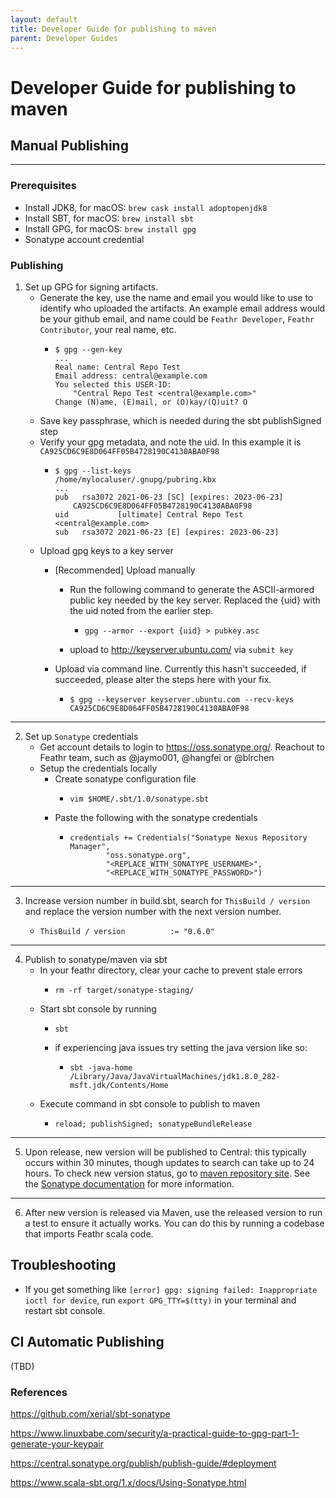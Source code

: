 ```yaml
---
layout: default
title: Developer Guide for publishing to maven
parent: Developer Guides
---
```


# Developer Guide for publishing to maven

## Manual Publishing
---

### Prerequisites
- Install JDK8, for macOS: `brew cask install adoptopenjdk8`
- Install SBT, for macOS: `brew install sbt`
- Install GPG, for macOS: `brew install gpg`
- Sonatype account credential

### Publishing
1. Set up GPG for signing artifacts.
    * Generate the key, use the name and email you would like to use to identify who uploaded the artifacts. An example email address would be your github email, and name could be `Feathr Developer`, `Feathr Contributor`, your real name, etc.
        *   ```
            $ gpg --gen-key
            ...
            Real name: Central Repo Test
            Email address: central@example.com
            You selected this USER-ID:
                "Central Repo Test <central@example.com>"
            Change (N)ame, (E)mail, or (O)kay/(Q)uit? O
            ```
     * Save key passphrase, which is needed during the sbt publishSigned step
     * Verify your gpg metadata, and note the uid. In this example it is `CA925CD6C9E8D064FF05B4728190C4130ABA0F98`
        *   ```
            $ gpg --list-keys
            /home/mylocaluser/.gnupg/pubring.kbx
            ...
            pub   rsa3072 2021-06-23 [SC] [expires: 2023-06-23]
                CA925CD6C9E8D064FF05B4728190C4130ABA0F98
            uid           [ultimate] Central Repo Test <central@example.com>
            sub   rsa3072 2021-06-23 [E] [expires: 2023-06-23]
            ```
    * Upload gpg keys to a key server
        * [Recommended] Upload manually
            * Run the following command to generate the ASCII-armored public key needed by the key server. Replaced the {uid} with the uid noted from the earlier step.
                *   ```
                    gpg --armor --export {uid} > pubkey.asc
                    ```
            * upload to http://keyserver.ubuntu.com/ via `submit key`

        * Upload via command line. Currently this hasn't succeeded, if succeeded, please alter the steps here with your fix.
            *   ```
                $ gpg --keyserver keyserver.ubuntu.com --recv-keys CA925CD6C9E8D064FF05B4728190C4130ABA0F98
                ```
---

2.  Set up `Sonatype` credentials    
    * Get account details to login to https://oss.sonatype.org/. Reachout to Feathr team, such as @jaymo001, @hangfei or @blrchen
    * Setup the credentials locally
        * Create sonatype configuration file
            *   ```
                vim $HOME/.sbt/1.0/sonatype.sbt
                ```
        * Paste the following with the sonatype credentials
            *   ```
                credentials += Credentials("Sonatype Nexus Repository Manager",
                        "oss.sonatype.org",
                        "<REPLACE_WITH_SONATYPE_USERNAME>",
                        "<REPLACE_WITH_SONATYPE_PASSWORD>")
                ```
---
3. Increase version number in build.sbt, search for `ThisBuild / version` and replace the version number with the next version number.
    *   ```
        ThisBuild / version          := "0.6.0"
        ```

---
4. Publish to sonatype/maven via sbt
    * In your feathr directory, clear your cache to prevent stale errors
        *   ```
            rm -rf target/sonatype-staging/
            ```
    * Start sbt console by running
        *   ```
            sbt
            ```
        * if experiencing java issues try setting the java version like so:
            *   ```
                sbt -java-home /Library/Java/JavaVirtualMachines/jdk1.8.0_282-msft.jdk/Contents/Home
                ```
    * Execute command in sbt console to publish to maven
        *   ```
            reload; publishSigned; sonatypeBundleRelease
            ```
---

5. Upon release, new version will be published to Central: this typically occurs within 30 minutes, though updates to search can take up to 24 hours. To check new version status, go to [maven repository site](https://mvnrepository.com/artifact/com.linkedin.feathr/feathr). See the [Sonatype documentation](https://central.sonatype.org/publish/publish-guide/#releasing-to-central) for more information.

---

6. After new version is released via Maven, use the released version to run a test to ensure it actually works. You can do this by running a codebase that imports Feathr scala code.

## Troubleshooting
- If you get something like `[error] gpg: signing failed: Inappropriate ioctl for device`, run `export GPG_TTY=$(tty)` in your terminal and restart sbt console.


## CI Automatic Publishing

(TBD)

### References

https://github.com/xerial/sbt-sonatype

https://www.linuxbabe.com/security/a-practical-guide-to-gpg-part-1-generate-your-keypair

https://central.sonatype.org/publish/publish-guide/#deployment

https://www.scala-sbt.org/1.x/docs/Using-Sonatype.html
